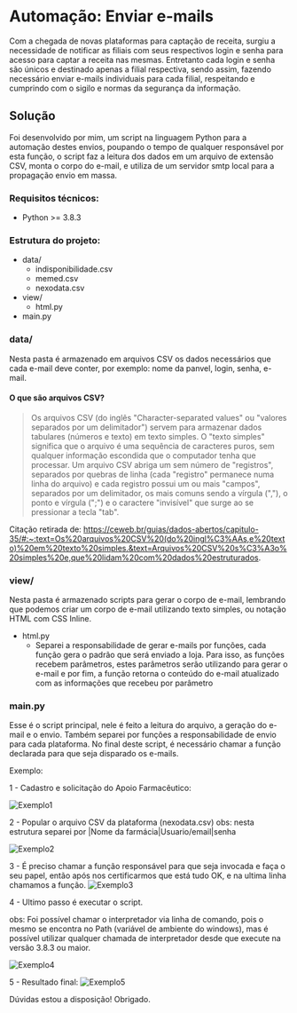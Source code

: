 # Automação: Enviar e-mails

Com a chegada de novas plataformas para captação de receita, surgiu a necessidade de notificar as filiais com seus respectivos login e senha para acesso para captar a receita nas mesmas. Entretanto cada login e senha são únicos e destinado apenas a filial respectiva, sendo assim, fazendo necessário enviar e-mails individuais para cada filial, respeitando e cumprindo com o sigilo e normas da segurança da informação.

## Solução
Foi desenvolvido por mim, um script na linguagem Python para a automação destes envios, poupando o tempo de qualquer responsável por esta função, o script faz a leitura dos dados em um arquivo de extensão CSV, monta o corpo do e-mail, e utiliza de um servidor smtp local para a propagação envio em massa.

### Requisitos técnicos:
- Python >= 3.8.3
### Estrutura do projeto:
- data/
	-	indisponibilidade.csv
	-	memed.csv
	-	nexodata.csv
- view/
	- html.py
 - main.py

### data/
Nesta pasta é armazenado em arquivos CSV os dados necessários que cada e-mail deve conter, por exemplo: nome da panvel, login, senha, e-mail. 

#### O que são arquivos CSV?
> Os arquivos CSV (do inglês "Character-separated values" ou "valores separados por um delimitador") servem para armazenar dados tabulares (números e texto) em texto simples. O "texto simples" significa que o arquivo é uma sequência de caracteres puros, sem qualquer informação escondida que o computador tenha que processar.  Um arquivo CSV abriga um sem número de "registros", separados por quebras de linha (cada "registro" permanece numa linha do arquivo) e cada registro possui um ou mais "campos", separados por um delimitador, os mais comuns sendo a vírgula (","), o ponto e vírgula (";") e o caractere "invisível" que surge ao se pressionar a tecla "tab". 
> 
 Citação retirada de: https://ceweb.br/guias/dados-abertos/capitulo-35/#:~:text=Os%20arquivos%20CSV%20(do%20ingl%C3%AAs,e%20texto)%20em%20texto%20simples.&text=Arquivos%20CSV%20s%C3%A3o%20simples%20e,que%20lidam%20com%20dados%20estruturados.

### view/
Nesta pasta é armazenado scripts para gerar o corpo de e-mail, lembrando que podemos criar um corpo de e-mail utilizando texto simples, ou notação HTML com CSS Inline.

 - html.py
	 - Separei a responsabilidade de gerar e-mails por funções, cada função gera o padrão que será enviado a 		loja. Para isso, as funções recebem parâmetros, estes parâmetros serão utilizando para gerar o e-mail e por fim, a função retorna o conteúdo do e-mail atualizado com as informações que recebeu por parâmetro

### main.py
Esse é o script principal, nele é feito a leitura do arquivo, a geração do e-mail e o envio. Também separei por funções a responsabilidade de envio para cada plataforma. 
No final deste script, é necessário chamar a função declarada para que seja disparado os e-mails.

Exemplo:

1 - Cadastro e solicitação do Apoio Farmacêutico:

![Exemplo1](http://gitlab.dimed.com.br/wlousado/enviaemail/-/raw/master/screenshot/ex1.png)

2 - Popular o arquivo CSV da plataforma (nexodata.csv)
obs: nesta estrutura separei por |Nome da farmácia|Usuario/email|senha

![Exemplo2](http://gitlab.dimed.com.br/wlousado/enviaemail/-/raw/master/screenshot/ex2.png)

3 - É preciso chamar a função responsável para que seja invocada e faça o seu papel,
então após nos certificarmos que está tudo OK, e na ultima linha chamamos a função.
![Exemplo3](http://gitlab.dimed.com.br/wlousado/enviaemail/-/raw/master/screenshot/ex3.png)

4 - Ultimo passo é executar o script.

obs: Foi possível chamar o interpretador via linha de comando, pois o mesmo
se encontra no Path (variável de ambiente do windows), mas é possível utilizar
qualquer chamada de interpretador desde que execute na versão 3.8.3 ou maior.

![Exemplo4](http://gitlab.dimed.com.br/wlousado/enviaemail/-/raw/master/screenshot/ex4.png)


5 - Resultado final:
![Exemplo5](http://gitlab.dimed.com.br/wlousado/enviaemail/-/raw/master/screenshot/ex5.png)





Dúvidas estou a disposição!
Obrigado.


